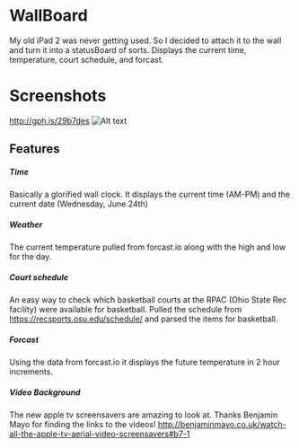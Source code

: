 # WallBoard
My old iPad 2 was never getting used. So I decided to attach it to the wall and turn it into a statusBoard of sorts. 
Displays the current time, temperature, court schedule, and forcast. 
# Screenshots 
http://gph.is/29b7des
![Alt text](ReadmeResources/gif.gif?raw=true "gif.gif")
## Features
##### Time
Basically a glorified wall clock. It displays the current time (AM-PM) and the current date (Wednesday, June 24th)
##### Weather 
The current temperature pulled from forcast.io along with the high and low for the day.
##### Court schedule
An easy way to check which basketball courts at the RPAC (Ohio State Rec facility) were available for basketball. Pulled the schedule from https://recsports.osu.edu/schedule/ and parsed the items for basketball. 
##### Forcast  
Using the data from forcast.io it displays the future temperature in 2 hour increments.
##### Video Background
The new apple tv screensavers are amazing to look at. Thanks Benjamin Mayo for finding the links to the videos!  http://benjaminmayo.co.uk/watch-all-the-apple-tv-aerial-video-screensavers#b7-1



<!--![Alt text](ReadmeResources/screenshot.png?raw=true "screenshot.png")-->

